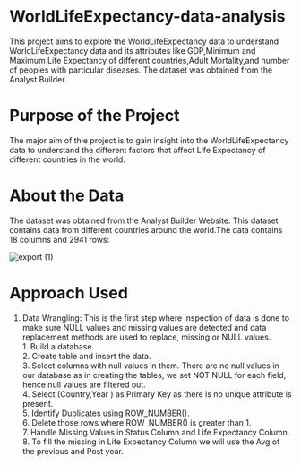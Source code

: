# WorldLifeExpectancy-data-analysis
This project aims to explore the WorldLifeExpectancy data to understand WorldLifeExpectancy data and its attributes like GDP,Minimum and Maximum Life Expectancy of different countries,Adult Mortality,and number of peoples with particular diseases. The dataset was obtained from the Analyst Builder.

# Purpose of the Project
The major aim of thie project is to gain insight into the WorldLifeExpectancy data to understand the different factors that affect Life Expectancy of different countries in the world.

# About the Data
The dataset was obtained from the Analyst Builder Website. This dataset contains data from different countries around the world.The data contains 18 columns and 2941 rows:

![export (1)](https://github.com/user-attachments/assets/81096519-d25d-412d-879f-21984a5831f4)

# Approach Used

  1. Data Wrangling: This is the first step where inspection of data is done to make sure NULL values and missing values are detected and data replacement methods are used 
     to replace, missing or NULL values.\
    1. Build a database.\
    2. Create table and insert the data.\
    3. Select columns with null values in them. There are no null values in our database as in creating the tables, we set NOT NULL for each field, hence null values are 
         filtered out.\
    4. Select (Country,Year ) as Primary Key as there is no unique attribute is present.\
    5. Identify Duplicates using ROW_NUMBER().\
    6. Delete those rows where ROW_NUMBER() is greater than 1.\
    7. Handle Missing Values in Status Column and Life Expectancy Column.\
    8. To fill the missing in Life Expectancy Column we will use the Avg of the previous and Post year.

    




